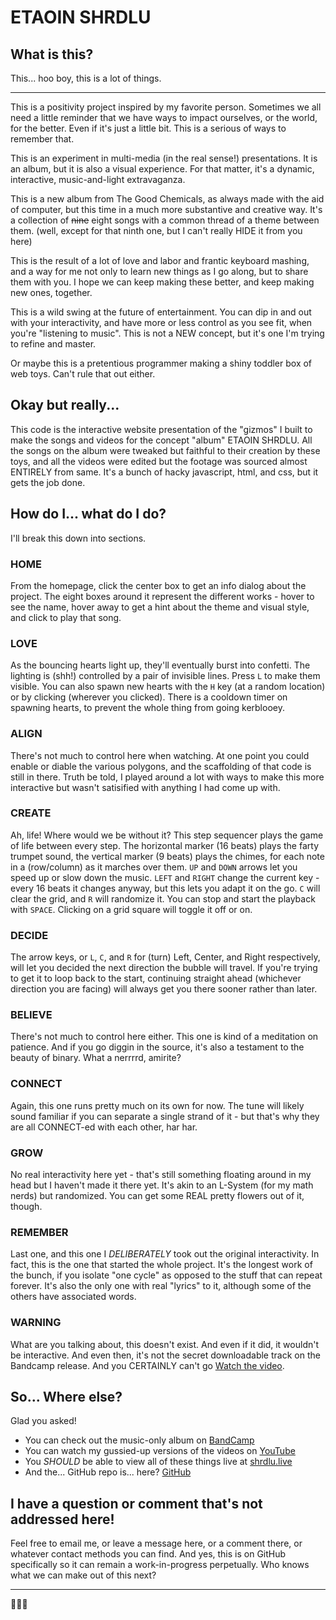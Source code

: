 # ETAOIN SHRDLU

## What is this?

This... hoo boy, this is a lot of things.

---

This is a positivity project inspired by my favorite person. Sometimes we all need a little reminder that we have ways to impact ourselves, or the world, for the better. Even if it's just a little bit. This is a serious of ways to remember that.

This is an experiment in multi-media (in the real sense!) presentations. It is an album, but it is also a visual experience. For that matter, it's a dynamic, interactive, music-and-light extravaganza.

This is a new album from The Good Chemicals, as always made with the aid of computer, but this time in a much more substantive and creative way. It's a collection of ~~nine~~ eight songs with a common thread of a theme between them. (well, except for that ninth one, but I can't really HIDE it from you here)

This is the result of a lot of love and labor and frantic keyboard mashing, and a way for me not only to learn new things as I go along, but to share them with you. I hope we can keep making these better, and keep making new ones, together. 

This is a wild swing at the future of entertainment. You can dip in and out with your interactivity, and have more or less control as you see fit, when you're "listening to music". This is not a NEW concept, but it's one I'm trying to refine and master.

Or maybe this is a pretentious programmer making a shiny toddler box of web toys. Can't rule that out either.

## Okay but really...

This code is the interactive website presentation of the "gizmos" I built to make the songs and videos for the concept "album" ETAOIN SHRDLU. All the songs on the album were tweaked but faithful to their creation by these toys, and all the videos were edited but the footage was sourced almost ENTIRELY from same. It's a bunch of hacky javascript, html, and css, but it gets the job done.

## How do I... what do I do?

I'll break this down into sections.

### HOME

From the homepage, click the center box to get an info dialog about the project. The eight boxes around it represent the different works - hover to see the name, hover away to get a hint about the theme and visual style, and click to play that song.

### LOVE

As the bouncing hearts light up, they'll eventually burst into confetti. The lighting is (shh!) controlled by a pair of invisible lines. Press `L` to make them visible. You can also spawn new hearts with the `H` key (at a random location) or by clicking (wherever you clicked). There is a cooldown timer on spawning hearts, to prevent the whole thing from going kerblooey.

### ALIGN

There's not much to control here when watching. At one point you could enable or diable the various polygons, and the scaffolding of that code is still in there. Truth be told, I played around a lot with ways to make this more interactive but wasn't satisified with anything I had come up with.

### CREATE

Ah, life! Where would we be without it? This step sequencer plays the game of life between every step. The horizontal marker (16 beats) plays the farty trumpet sound, the vertical marker (9 beats) plays the chimes, for each note in a (row/column) as it marches over them. `UP` and `DOWN` arrows let you speed up or slow down the music. `LEFT` and `RIGHT` change the current key - every 16 beats it changes anyway, but this lets you adapt it on the go. `C` will clear the grid, and `R` will randomize it. You can stop and start the playback with `SPACE`.
Clicking on a grid square will toggle it off or on.

### DECIDE

The arrow keys, or `L`, `C`, and `R` for (turn) Left, Center, and Right respectively, will let you decided the next direction the bubble will travel. If you're trying to get it to loop back to the start, continuing straight ahead (whichever direction you are facing) will always get you there sooner rather than later.

### BELIEVE

There's not much to control here either. This one is kind of a meditation on patience. And if you go diggin in the source, it's also a testament to the beauty of binary. What a nerrrrd, amirite?

### CONNECT

Again, this one runs pretty much on its own for now. The tune will likely sound familiar if you can separate a single strand of it - but that's why they are all CONNECT-ed with each other, har har.

### GROW

No real interactivity here yet - that's still something floating around in my head but I haven't made it there yet. It's akin to an L-System (for my math nerds) but randomized. You can get some REAL pretty flowers out of it, though.

### REMEMBER

Last one, and this one I *DELIBERATELY* took out the original interactivity. In fact, this is the one that started the whole project. It's the longest work of the bunch, if you isolate "one cycle" as opposed to the stuff that can repeat forever. It's also the only one with real "lyrics" to it, although some of the others have associated words.

### WARNING

What are you talking about, this doesn't exist. And even if it did, it wouldn't be interactive. And even then, it's not the secret downloadable track on the Bandcamp release. And you CERTAINLY can't go [Watch the video](https://youtu.be/-PqEGLCnVgw).

## So... Where else?

Glad you asked!

- You can check out the music-only album on [BandCamp](https://thegoodchemicals.bandcamp.com/album/etaoin-shrdlu)
- You can watch my gussied-up versions of the videos on [YouTube](https://www.youtube.com/playlist?list=PLnPBNN_j8fRAT3yHNY_ZsBdGBbGwahxXa)
- You *SHOULD* be able to view all of these things live at [shrdlu.live](https://shrdlu.live)
- And the... GitHub repo is... here? [GitHub](https://github.com/jartis/tgc_etaoin_shrdlu)

## I have a question or comment that's not addressed here!

Feel free to email me, or leave a message here, or a comment there, or whatever contact methods you can find. And yes, this is on GitHub specifically so it can remain a work-in-progress perpetually. Who knows what we can make out of this next?

---

🦥💞🐸